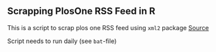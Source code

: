 ## Scrapping PlosOne RSS Feed in R

This is a script to scrap plos one RSS feed using `xml2` package [Source](https://github.com/r-lib/xml2)

Script needs to run daily (see `bat`-file)